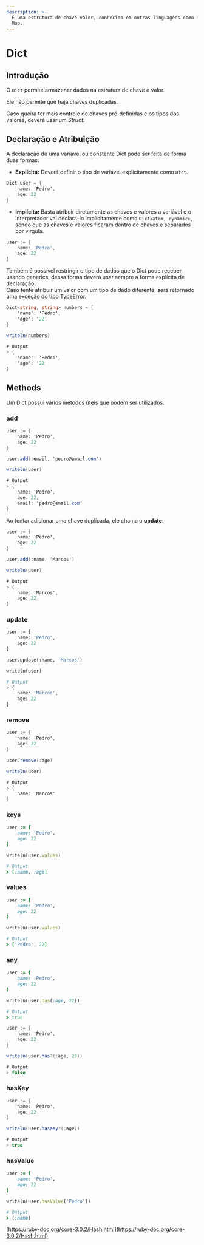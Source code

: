 ```yaml
---
description: >-
  É uma estrutura de chave valor, conhecido em outras linguagens como Hash ou
  Map.
---
```


# Dict

## Introdução

O `Dict` permite armazenar dados na estrutura de chave e valor.

Ele não permite que haja chaves duplicadas.

Caso queira ter mais controle de chaves pré-definidas e os tipos dos valores, deverá usar um _Struct_.

## Declaração e Atribuição

A declaração de uma variável ou constante Dict pode ser feita de forma duas formas:

* **Explícita:** Deverá definir o tipo de variável explicitamente como `Dict`.

```csharp
Dict user = {
    name: 'Pedro',
    age: 22
}
```

* **Implícita:** Basta atribuir diretamente as chaves e valores a variável e o interpretador vai declara-lo implicitamente como `Dict<atom, dynamic>`, sendo que as chaves e valores ficaram dentro de chaves e separados por vírgula.

```go
user := {
    name: 'Pedro',
    age: 22
}
```

Também é possível restringir o tipo de dados que o Dict pode receber usando generics, dessa forma deverá usar sempre a forma explícita de declaração.  
Caso tente atribuir um valor com um tipo de dado diferente, será retornado uma exceção do tipo TypeError.

```csharp
Dict<string, string> numbers = {
    'name': 'Pedro',
    'age': '22'
}

writeln(numbers)

# Output
> {
    'name': 'Pedro',
    'age': '22'
}
```

## Methods

Um Dict possui vários métodos úteis que podem ser utilizados.

### add

```csharp
user := {
    name: 'Pedro',
    age: 22
}

user.add(:email, 'pedro@email.com')

writeln(user)

# Output
> {
    name: 'Pedro',
    age: 22,
    email: 'pedro@email.com'
}
```

Ao tentar adicionar uma chave duplicada, ele chama o **update**:

```csharp
user := {
    name: 'Pedro',
    age: 22
}

user.add(:name, 'Marcos')

writeln(user)

# Output
> {
    name: 'Marcos',
    age: 22
}
```

### update

```python
user := {
    name: 'Pedro',
    age: 22
}

user.update(:name, 'Marcos')

writeln(user)

# Output
> {
    name: 'Marcos',
    age: 22
}
```

### remove

```csharp
user := {
    name: 'Pedro',
    age: 22
}

user.remove(:age)

writeln(user)

# Output
> {
    name: 'Marcos'
}
```

### keys

```ruby
user := {
    name: 'Pedro',
    age: 22
}

writeln(user.values)

# Output
> [:name, :age]
```

### values

```ruby
user := {
    name: 'Pedro',
    age: 22
}

writeln(user.values)

# Output
> ['Pedro', 22]
```

### any

```ruby
user := {
    name: 'Pedro',
    age: 22
}

writeln(user.has(:age, 22))

# Output
> true
```

```csharp
user := {
    name: 'Pedro',
    age: 22
}

writeln(user.has?(:age, 23))

# Output
> false
```

### hasKey

```csharp
user := {
    name: 'Pedro',
    age: 22
}

writeln(user.hasKey?(:age))

# Output
> true
```

### hasValue

```ruby
user := {
    name: 'Pedro',
    age: 22
}

writeln(user.hasValue('Pedro'))

# Output
> (:name)
```

[https://ruby-doc.org/core-3.0.2/Hash.html](https://ruby-doc.org/core-3.0.2/Hash.html)




